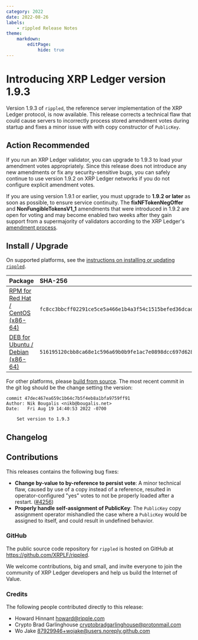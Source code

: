 ```yaml
---
category: 2022
date: 2022-08-26
labels:
    - rippled Release Notes
theme:
    markdown:
        editPage:
            hide: true
---
```

# Introducing XRP Ledger version 1.9.3

Version 1.9.3 of `rippled`, the reference server implementation of the XRP Ledger protocol, is now available. This release corrects a technical flaw that could cause servers to incorrectly process stored amendment votes during startup and fixes a minor issue with with copy constructor of `PublicKey`.

<!-- BREAK -->

## Action Recommended

If you run an XRP Ledger validator, you can upgrade to 1.9.3 to load your amendment votes appropriately. Since this release does not introduce any new amendments or fix any security-sensitive bugs, you can safely continue to use version 1.9.2 on XRP Ledger networks if you do not configure explicit amendment votes.

If you are using version 1.9.1 or earlier, you must upgrade to **1.9.2 or later** as soon as possible, to ensure service continuity. The **fixNFTokenNegOffer** and **NonFungibleTokensV1_1** amendments that were introduced in 1.9.2 are open for voting and may become enabled two weeks after they gain support from a supermajority of validators according to the XRP Ledger's [amendment process](https://xrpl.org/amendments.html).

## Install / Upgrade

On supported platforms, see the [instructions on installing or updating `rippled`](https://xrpl.org/install-rippled.html).

| Package | SHA-256 |
|:--------|:--------|
| [RPM for Red Hat / CentOS (x86-64)](https://repos.ripple.com/repos/rippled-rpm/stable/rippled-1.9.3-1.el7.x86_64.rpm) | `fc8cc3bbcff02291ce5ce5a466e1b4a3f54c1515befed36dcad92ceae69dafa9` |
| [DEB for Ubuntu / Debian (x86-64)](https://repos.ripple.com/repos/rippled-deb/pool/stable/rippled_1.9.3-1_amd64.deb) | `516195120cbb8ca68e1c596a69b0b9fe1ac7e0898dcc697d6289396fadae142d` |

For other platforms, please [build from source](https://github.com/ripple/rippled/tree/master/Builds). The most recent commit in the git log should be the change setting the version:

```text
commit 47dec467ea659c1b64c7b5f4eb8a1bfa9759ff91
Author: Nik Bougalis <nikb@bougalis.net>
Date:   Fri Aug 19 14:40:53 2022 -0700

    Set version to 1.9.3
```

## Changelog

## Contributions

This releases contains the following bug fixes:

- **Change by-value to by-reference to persist vote**: A minor technical flaw, caused by use of a copy instead of a reference, resulted in operator-configured "yes" votes to not be properly loaded after a restart. ([#4256](https://github.com/XRPLF/rippled/pull/4256))
- **Properly handle self-assignment of PublicKey**: The `PublicKey` copy assignment operator mishandled the case where a `PublicKey` would be assigned to itself, and could result in undefined behavior.

### GitHub

The public source code repository for `rippled` is hosted on GitHub at <https://github.com/XRPLF/rippled>.

We welcome contributions, big and small, and invite everyone to join the community of XRP Ledger developers and help us build the Internet of Value.

### Credits

The following people contributed directly to this release:

- Howard Hinnant <howard@ripple.com>
- Crypto Brad Garlinghouse <cryptobradgarlinghouse@protonmail.com>
- Wo Jake <87929946+wojake@users.noreply.github.com>
